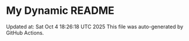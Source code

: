 # My Dynamic README
Updated at: Sat Oct  4 18:26:18 UTC 2025
This file was auto-generated by GitHub Actions.
